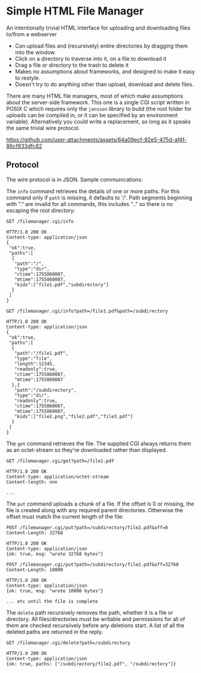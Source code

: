 # Simple HTML File Manager

An intentionally trivial HTML interface for uploading and downloading files to/from a webserver

* Can upload files and (recursively) entire directories by dragging them into the window.
* Click on a directory to traverse into it, on a file to download it
* Drag a file or directory to the trash to delete it
* Makes no assumptions about frameworks, and designed to make it easy to restyle.
* Doesn't try to do anything other than upload, download and delete files.
  
There are many HTML file managers, most of which make assumptions about the server-side framework. This one is a single CGI script written in POSIX C which requires only the `jansson` library to build (the root folder for uploads can be compiled in, or it can be specified by an environment variable). Alternatively you could write a replacement, so long as it speaks the same trivial wire protocol.

https://github.com/user-attachments/assets/64a09ecf-92e5-475d-af4f-86cf833dfc82


## Protocol
The wire protocol is in JSON. Sample communications:

The `info` command retrieves the details of one or more paths. For this command only if `path` is missing, it defaults to '/'. Path segments beginning with "." are invalid for all commands, this includes ".." so there is no escaping the root directory:
```
GET /filemanager.cgi/info

HTTP/1.0 200 OK
Content-type: application/json
{
 "ok":true,
 "paths":[
  {
   "path":"/",
   "type":"dir",
   "ctime":1755860087,
   "mtime":1755860087,
   "kids":["file1.pdf","subdirectory"]
  }
 ]
}

GET /filemanager.cgi/info?path=/file1.pdf&path=/subdirectory

HTTP/1.0 200 OK
Content-type: application/json
{
 "ok":true,
 "paths":[
  {
   "path":"/file1.pdf",
   "type":"file",
   "length":12345,
   "readonly":true,
   "ctime":1755860087,
   "mtime":1755860087
  },{
   "path":"/subdirectory",
   "type":"dir",
   "readonly":true,
   "ctime":1755860087,
   "mtime":1755860087,
   "kids":["file2.png","file2.pdf","file3.pdf"]
  }
 ]
}
```

The `get` command retrieves the file. The supplied CGI always returns them as an octet-stream so they're downloaded rather than displayed.
```
GET /filemanager.cgi/get?path=/file1.pdf

HTTP/1.0 200 OK
Content-type: application/octet-stream
Content-length: nnn

...
```

The `put` command uploads a chunk of a file. If the offset is 0 or missing, the file is created along with any required parent directories. Otherwise the offset must match the current length of the file:
```
POST /filemanager.cgi/put?path=/subdirectory/file2.pdf&off=0
Content-Length: 32768

HTTP/1.0 200 OK
Content-type: application/json
{ok: true, msg: "wrote 32768 bytes"}

POST /filemanager.cgi/put?path=/subdirectory/file2.pdf&off=32768
Content-Length: 10000

HTTP/1.0 200 OK
Content-type: application/json
{ok: true, msg: "wrote 10000 bytes"}

... etc until the file is complete
```

The `delete` path recursively removes the path, whether it is a file or directory. All files/directories must be writable and permissions for all of them are checked recursiively before any deletions start. A list of all the deleted paths are returned in the reply.


```
GET /filemanager.cgi/delete?path=/subdirectory

HTTP/1.0 200 OK
Content-type: application/json
{ok: true, paths: ["/subdirectory/file2.pdf", "/subdirectory"]}

```
